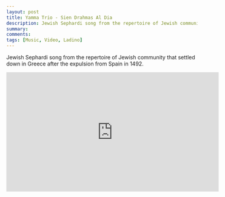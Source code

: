 ```yaml
---
layout: post
title: Yamma Trio - Sien Drahmas Al Dia
description: Jewish Sephardi song from the repertoire of Jewish community that settled down in Greece after the expulsion from Spain in 1492.
summary: 
comments: 
tags: [Music, Video, Ladino]
---
```


Jewish Sephardi song from the repertoire of Jewish community that settled down in Greece after the expulsion from Spain in 1492.

<div class="youtube-embed-container">
	<iframe width="560" height="315" src="https://www.youtube.com/embed/O2siNjpiyKY" title="YouTube video player" frameborder="0" allow="accelerometer; autoplay; clipboard-write; encrypted-media; gyroscope; picture-in-picture" allowfullscreen></iframe>
</div>